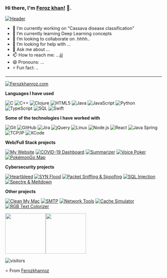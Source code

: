 ### Hi there, I'm [Feroz khan!](https://hemant.codes) 👋.

<!---Ferozkhanroz/Ferozkhanroz** is a ✨ _special_ ✨ repository because its `README.md` (this file) appears on your GitHub profile. --->
[![Header](https://github.com/Ferozkhanroz/Ferozkhanroz/blob/master/ii.gif)](https://www.youtube.com/watch?v=dQw4w9WgXcQ)

<!---Here are some ideas to get you started: --->

- 🔭 I’m currently working on "Cassava disease classification" 
- 🌱 I’m currently learning Deep Learning concepts
- 👯 I’m looking to collaborate on .hhhh..
- 🤔 I’m looking for help with ...
- 💬 Ask me about ...
- 📫 How to reach me: ...jjj
- 😄 Pronouns: ...
- ⚡ Fun fact: .. 

---



[![Ferozkhanroz.com](https://img.shields.io/badge/-Ferozkhanroz.COM-000000?style=for-the-badge&logo=react&logoColor=white)](https://www.Ferozkhanroz.com/)

**Languages I have used**

![C](https://img.shields.io/badge/-C-000000?style=flat&logo=C)
![C++](https://img.shields.io/badge/-C++-000000?style=flat&logo=C%2B%2B&logoColor=00599C)
![Clojure](https://img.shields.io/badge/-Clojure-000000?style=flat&logo=Clojure)
![HTML5](https://img.shields.io/badge/-HTML5-000000?style=flat&logo=HTML5)
![Java](https://img.shields.io/badge/-Java-000000?style=flat&logo=Java&logoColor=007396)
![JavaScript](https://img.shields.io/badge/-JavaScript-000000?style=flat&logo=javascript)
![Python](https://img.shields.io/badge/-Python-000000?style=flat&logo=python)
![TypeScript](https://img.shields.io/badge/-TypeScript-000000?style=flat&logo=typescript&logoColor=007ACC)
![SQL](https://img.shields.io/badge/-SQL-000000?style=flat&logo=MySQL)
![Swift](https://img.shields.io/badge/-Swift-000000?style=flat&logo=Swift)

**Some of the technologies I have worked with**

![Git](https://img.shields.io/badge/-Git-000000?style=flat&logo=git&logoColor=F05032)
![GitHub](https://img.shields.io/badge/-GitHub-000000?style=flat&logo=github&logoColor=FFFFFF)
![Jira](https://img.shields.io/badge/-Jira-000000?style=flat&logo=jira-software&logoColor=white&logoColor=0052CC)
![jQuery](https://img.shields.io/badge/-jQuery-000000?style=flat&logo=jQuery&logoColor=0769AD)
![Linux](https://img.shields.io/badge/-Linux-000000?style=flat&logo=linux&logoColor=FCC624)
![Node.js](https://img.shields.io/badge/-Node.js-000000?style=flat&logo=node.js&logoColor=339933)
![React](https://img.shields.io/badge/-React-000000?style=flat&logo=React&logoColor=61DAFB)
![Java Spring](https://img.shields.io/badge/-Spring-000000?style=flat&logo=spring&logoColor=6DB33F)
![TCP/IP](https://img.shields.io/badge/-TCP/IP-000000?style=flat&logo=cisco&logoColor=white)
![XCode](https://img.shields.io/badge/-XCode-000000?style=flat&logo=XCode&logoColor=1575F9)<!-- wi*quL3fcV -->

**Web/Full Stack projects**

[![My Website](https://img.shields.io/badge/-🧬&nbsp;&nbsp;My&nbsp;Website-000000?style=flat)](https://github.com/Ferozkhanroz/v2)
[![COVID-19 Dashboard](https://img.shields.io/badge/-🦠&nbsp;COVID&#8209;19&nbsp;Dashboard-000000?style=flat)](https://github.com/Ferozkhanroz/COVID-19-Dashboard)
[![Summarizer](https://img.shields.io/badge/-📰&nbsp;&nbsp;Summarizer-000000?style=flat)](https://github.com/Ferozkhanroz/Summarizer)
[![Voice Poker](https://img.shields.io/badge/-🃏&nbsp;Voice&nbsp;Poker-000000?style=flat)](https://github.com/Ferozkhanroz/Poker)
[![PokémonGo Map](https://img.shields.io/badge/-🗺️&nbsp;PokémonGo&nbsp;Map-000000?style=flat)](https://github.com/Ferozkhanroz/PokemonGo-Map)

**Cybersecurity projects**

[![Heartbleed](https://img.shields.io/badge/-🩸&nbsp;Heartbleed-000000?style=flat)](https://github.com/Ferozkhanroz/Heartbleed)
[![SYN Flood](https://img.shields.io/badge/-🌊&nbsp;&nbsp;SYN&nbsp;Flood-000000?style=flat)](https://github.com/Ferozkhanroz/SYN-Flood)
[![Packet Sniffing & Spoofing](https://img.shields.io/badge/-🗃️&nbsp;Packet&nbsp;Sniffing&nbsp;&&nbsp;Spoofing-000000?style=flat)](https://github.com/Ferozkhanroz/Packet-Sniffing-and-Spoofing)
[![SQL Injection](https://img.shields.io/badge/-💉&nbsp;&nbsp;SQL&nbsp;Injection-000000?style=flat)](https://github.com/Ferozkhanroz/SQL-Injection)
[![Spectre & Meltdown](https://img.shields.io/badge/-🛡️&nbsp;Spectre&nbsp;&&nbsp;Meltdown-000000?style=flat)](https://github.com/Ferozkhanroz/Meltdown-Spectre)

**Other projects**

[![Clean My Mac](https://img.shields.io/badge/-🧼&nbsp;&nbsp;Clean&nbsp;My&nbsp;Mac-000000?style=flat)](https://github.com/Ferozkhanroz/Clean-My-Mac)
[![SMTP](https://img.shields.io/badge/-📧&nbsp;&nbsp;SMTP-000000?style=flat)](https://github.com/Ferozkhanroz/SMTP)
[![Network Tools](https://img.shields.io/badge/-📡&nbsp;&nbsp;Network&nbsp;Tools-000000?style=flat)](https://github.com/Ferozkhanroz/Network-Tools)
[![Cache Simulator](https://img.shields.io/badge/-⛓️&nbsp;Cache&nbsp;Simulator-000000?style=flat)](https://github.com/Ferozkhanroz/CacheSimulator)
[![RGB Text Colorizer](https://img.shields.io/badge/-🌈&nbsp;&nbsp;RGB&nbsp;Text&nbsp;Colorizer-000000?style=flat)](https://github.com/Ferozkhanroz/rgbTextColorizer)

<img align="" height='130px' src="https://github-readme-stats.vercel.app/api?username=Ferozkhanroz&hide_title=true&show_icons=true&include_all_commits=true&line_height=21&bg_color=0,EC6C6C,FFD479,FFFC79,73FA79&theme=graywhite" /><img align="" height='130px' src="https://github-readme-stats.vercel.app/api/top-langs/?username=Ferozkhanroz&hide_title=true&layout=compact&bg_color=0,73FA79,73FDFF,7A81FF&theme=graywhite" />

![visitors](https://visitor-badge.laobi.icu/badge?page_id=Ferozkhanroz.Ferozkhanroz)
<br>


⭐️ From [Ferozkhanroz](https://github.com/Ferozkhanroz)